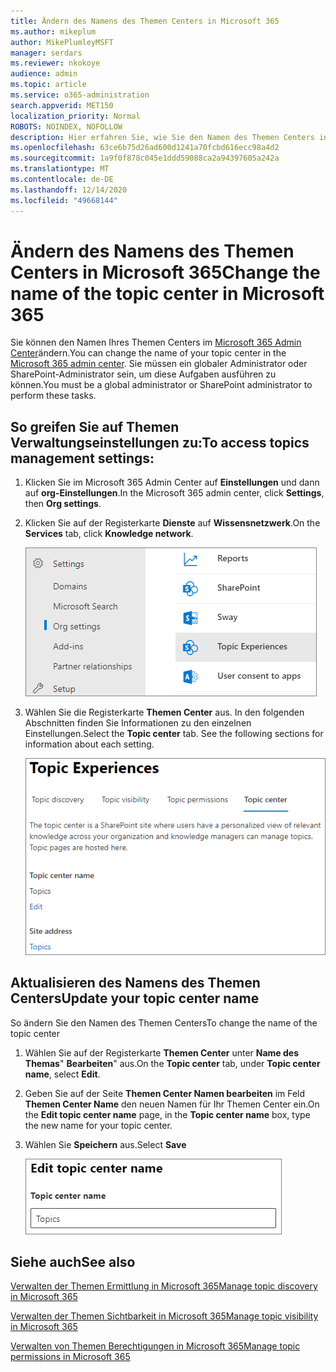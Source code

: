```yaml
---
title: Ändern des Namens des Themen Centers in Microsoft 365
ms.author: mikeplum
author: MikePlumleyMSFT
manager: serdars
ms.reviewer: nkokoye
audience: admin
ms.topic: article
ms.service: o365-administration
search.appverid: MET150
localization_priority: Normal
ROBOTS: NOINDEX, NOFOLLOW
description: Hier erfahren Sie, wie Sie den Namen des Themen Centers in Microsoft 365 ändern.
ms.openlocfilehash: 63ce6b75d26ad600d1241a70fcbd616ecc98a4d2
ms.sourcegitcommit: 1a9f0f878c045e1ddd59088ca2a94397605a242a
ms.translationtype: MT
ms.contentlocale: de-DE
ms.lasthandoff: 12/14/2020
ms.locfileid: "49668144"
---
```

# <a name="change-the-name-of-the-topic-center-in-microsoft-365"></a><span data-ttu-id="13882-103">Ändern des Namens des Themen Centers in Microsoft 365</span><span class="sxs-lookup"><span data-stu-id="13882-103">Change the name of the topic center in Microsoft 365</span></span>

<span data-ttu-id="13882-104">Sie können den Namen Ihres Themen Centers im [Microsoft 365 Admin Center](https://admin.microsoft.com)ändern.</span><span class="sxs-lookup"><span data-stu-id="13882-104">You can change the name of your topic center in the [Microsoft 365 admin center](https://admin.microsoft.com).</span></span> <span data-ttu-id="13882-105">Sie müssen ein globaler Administrator oder SharePoint-Administrator sein, um diese Aufgaben ausführen zu können.</span><span class="sxs-lookup"><span data-stu-id="13882-105">You must be a global administrator or SharePoint administrator to perform these tasks.</span></span>

## <a name="to-access-topics-management-settings"></a><span data-ttu-id="13882-106">So greifen Sie auf Themen Verwaltungseinstellungen zu:</span><span class="sxs-lookup"><span data-stu-id="13882-106">To access topics management settings:</span></span>

1. <span data-ttu-id="13882-107">Klicken Sie im Microsoft 365 Admin Center auf **Einstellungen** und dann auf **org-Einstellungen**.</span><span class="sxs-lookup"><span data-stu-id="13882-107">In the Microsoft 365 admin center, click **Settings**, then **Org settings**.</span></span>
2. <span data-ttu-id="13882-108">Klicken Sie auf der Registerkarte **Dienste** auf **Wissensnetzwerk**.</span><span class="sxs-lookup"><span data-stu-id="13882-108">On the **Services** tab, click **Knowledge network**.</span></span>

    ![Verbinden von Personen mit wissen](../media/admin-org-knowledge-options-completed.png) 

3. <span data-ttu-id="13882-110">Wählen Sie die Registerkarte **Themen Center** aus. In den folgenden Abschnitten finden Sie Informationen zu den einzelnen Einstellungen.</span><span class="sxs-lookup"><span data-stu-id="13882-110">Select the **Topic center** tab. See the following sections for information about each setting.</span></span>

    ![Wissen-Netzwerk-Einstellungen](../media/knowledge-network-settings-topic-center.png) 

##  <a name="update-your-topic-center-name"></a><span data-ttu-id="13882-112">Aktualisieren des Namens des Themen Centers</span><span class="sxs-lookup"><span data-stu-id="13882-112">Update your topic center name</span></span>

<span data-ttu-id="13882-113">So ändern Sie den Namen des Themen Centers</span><span class="sxs-lookup"><span data-stu-id="13882-113">To change the name of the topic center</span></span>

1. <span data-ttu-id="13882-114">Wählen Sie auf der Registerkarte **Themen Center** unter **Name des Themas**" **Bearbeiten**" aus.</span><span class="sxs-lookup"><span data-stu-id="13882-114">On the **Topic center** tab, under **Topic center name**, select **Edit**.</span></span>
2. <span data-ttu-id="13882-115">Geben Sie auf der Seite **Themen Center Namen bearbeiten** im Feld **Themen Center Name** den neuen Namen für Ihr Themen Center ein.</span><span class="sxs-lookup"><span data-stu-id="13882-115">On the **Edit topic center name** page, in the **Topic center name** box, type the new name for your topic center.</span></span>
3. <span data-ttu-id="13882-116">Wählen Sie **Speichern** aus.</span><span class="sxs-lookup"><span data-stu-id="13882-116">Select **Save**</span></span>

    ![Bearbeiten des Themen Center namens](../media/manage-topic-center-name.png)  

## <a name="see-also"></a><span data-ttu-id="13882-118">Siehe auch</span><span class="sxs-lookup"><span data-stu-id="13882-118">See also</span></span>

[<span data-ttu-id="13882-119">Verwalten der Themen Ermittlung in Microsoft 365</span><span class="sxs-lookup"><span data-stu-id="13882-119">Manage topic discovery in Microsoft 365</span></span>](topic-experiences-discovery.md)

[<span data-ttu-id="13882-120">Verwalten der Themen Sichtbarkeit in Microsoft 365</span><span class="sxs-lookup"><span data-stu-id="13882-120">Manage topic visibility in Microsoft 365</span></span>](topic-experiences-knowledge-rules.md)

[<span data-ttu-id="13882-121">Verwalten von Themen Berechtigungen in Microsoft 365</span><span class="sxs-lookup"><span data-stu-id="13882-121">Manage topic permissions in Microsoft 365</span></span>](topic-experiences-user-permissions.md)
